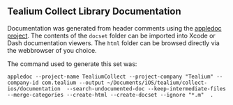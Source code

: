 ## Tealium Collect Library Documentation

Documentation was generated from header comments using the [appledoc project](https://github.com/tomaz/appledoc).  The contents of the ```docset``` folder can be imported into Xcode or Dash documentation viewers.  The ```html``` folder can be browsed directly via the webbrowser of you choice.

The command used to generate this set was:

```
appledoc --project-name TealiumCollect --project-company "Tealium" --company-id com.tealium --output ~/Documents/iOS/tealium/collect-ios/documentation  --search-undocumented-doc --keep-intermediate-files --merge-categories --create-html --create-docset --ignore "*.m"  .
```

